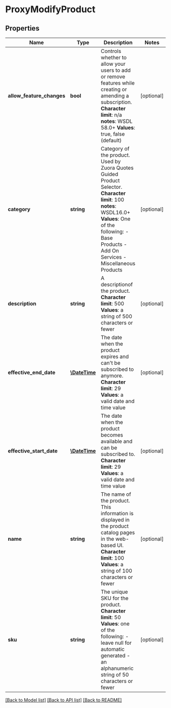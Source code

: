 # ProxyModifyProduct

## Properties
Name | Type | Description | Notes
------------ | ------------- | ------------- | -------------
**allow_feature_changes** | **bool** | Controls whether to allow your users to add or remove features while creating or amending a subscription. **Character** **limit**: n/a **notes**: WSDL 58.0+ **Values**: true, false (default) | [optional] 
**category** | **string** | Category of the product. Used by Zuora Quotes Guided Product Selector. **Character** **limit**: 100 **notes**: WSDL16.0+ **Values**: One of the following:  - Base Products - Add On Services - Miscellaneous Products | [optional] 
**description** | **string** | A descriptionof the product. **Character limit**: 500 **Values**: a string of 500 characters or fewer | [optional] 
**effective_end_date** | [**\DateTime**](Date.md) | The date when the product expires and can&#39;t be subscribed to anymore. **Character limit**: 29 **Values**: a valid date and time value | [optional] 
**effective_start_date** | [**\DateTime**](Date.md) | The date when the product becomes available and can be subscribed to. **Character limit**: 29 **Values**: a valid date and time value | [optional] 
**name** | **string** | The name of the product. This information is displayed in the product catalog pages in the web-based UI. **Character limit**: 100 **Values**: a string of 100 characters or fewer | [optional] 
**sku** | **string** | The unique SKU for the product. **Character limit**: 50 **Values**: one of the following:  - leave null for automatic generated - an alphanumeric string of 50 characters or fewer | [optional] 

[[Back to Model list]](../README.md#documentation-for-models) [[Back to API list]](../README.md#documentation-for-api-endpoints) [[Back to README]](../README.md)


